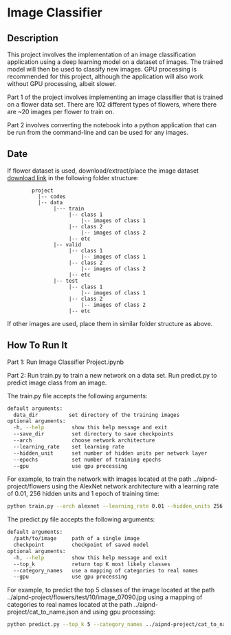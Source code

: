 # Image Classifier

## Description
This project involves the implementation of an image classification application using a deep learning model on a dataset of images. The trained model will then be used to classify new images. GPU processing is recommended for this project, although the application will also work without GPU processing, albeit slower.

Part 1 of the project involves implementing an image classifier that is trained on a flower data set. There are 102 different types of flowers, where there are ~20 images per flower to train on.

Part 2 involves converting the notebook into a python application that can be run from the command-line and can be used for any images.

## Date
If flower dataset is used, download/extract/place the image dataset [download link](http://www.robots.ox.ac.uk/~vgg/data/flowers/102/index.html) in the following folder structure:

~~~~~~~
        project
          |-- codes
          |-- data
               |--- train
                    |-- class 1
                        |-- images of class 1
                    |-- class 2
                        |-- images of class 2
                    |-- etc
               |-- valid
                    |-- class 1
                        |-- images of class 1
                    |-- class 2
                        |-- images of class 2
                    |-- etc
               |-- test
                    |-- class 1
                        |-- images of class 1
                    |-- class 2
                        |-- images of class 2
                    |-- etc
~~~~~~~

If other images are used, place them in similar folder structure as above.

## How To Run It
Part 1: Run Image Classifier Project.ipynb

Part 2: Run train.py to train a new network on a data set. Run predict.py to predict image class from an image.

The train.py file accepts the following arguments:
```bash
default arguments:
  data_dir          set directory of the training images
optional arguments:
  -h, --help         show this help message and exit
  --save_dir         set directory to save checkpoints
  --arch             choose network architecture
  --learning_rate    set learning rate
  --hidden_unit      set number of hidden units per network layer
  --epochs           set number of training epochs
  --gpu              use gpu processing
```

For example, to train the network with images located at the path ../aipnd-project/flowers using the AlexNet network architecture with a learning rate of 0.01, 256 hidden units and 1 epoch of training time:

```bash
python train.py --arch alexnet --learning_rate 0.01 --hidden_units 256 --epochs 1 --gpu ../aipnd-project/flowers
```

The predict.py file accepts the following arguments:
```bash
default arguments:
  /path/to/image     path of a single image
  checkpoint         checkpoint of saved model
optional arguments:
  -h, --help         show this help message and exit
  --top_k            return top K most likely classes
  --category_names   use a mapping of categories to real names
  --gpu              use gpu processing
```

For example, to predict the top 5 classes of the image located at the path ../aipnd-project/flowers/test/10/image_07090.jpg using a mapping of categories to real names located at the path ../aipnd-project/cat_to_name.json and using gpu processing:

```bash
python predict.py --top_k 5 --category_names ../aipnd-project/cat_to_name.json --gpu ../aipnd-project/flowers/test/10/image_07090.jpg checkpoint.pth
```

